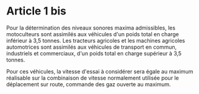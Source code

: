 # Article 1 bis

Pour la détermination des niveaux sonores maxima admissibles, les motoculteurs sont assimilés aux véhicules d'un poids total en charge inférieur à 3,5 tonnes. Les tracteurs agricoles et les machines agricoles automotrices sont assimilés aux véhicules de transport en commun, industriels et commerciaux, d'un poids total en charge supérieur à 3,5 tonnes.

Pour ces véhicules, la vitesse d'essai à considérer sera égale au maximum réalisable sur la combinaison de vitesse normalement utilisée pour le déplacement sur route, commande des gaz ouverte au maximum.
